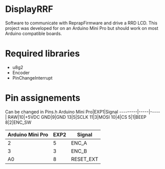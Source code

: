 # DisplayRRF
Software to communicate with ReprapFirmware and drive a RRD LCD. This project was developed for on an Arduino Mini Pro but should work on most Arduino compatible boards.
# Required libraries
* u8g2
* Encoder
* PinChangeInterrupt
# Pin assignements
Can be changed in Pins.h
Arduino Mini Pro|EXP1|Signal
---------|-----|-----|
RAW|10|+5VDC
GND|9|GND
13|5|SCLK
11|3|MOSI
10|4|CS
5|1|BEEP
8|2|ENC_SW
		
Arduino Mini Pro|EXP2|Signal
---------|-----|-----|
2|5|ENC_A
3|3|ENC_B
A0|8|RESET_EXT
